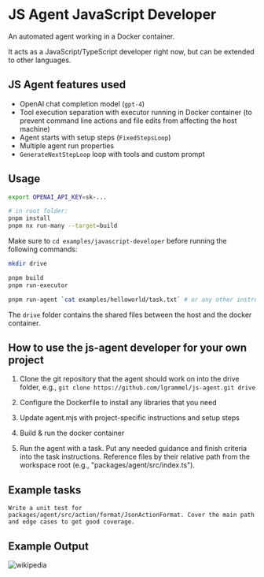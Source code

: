# JS Agent JavaScript Developer

An automated agent working in a Docker container.

It acts as a JavaScript/TypeScript developer right now, but can be extended to other languages.

## JS Agent features used

- OpenAI chat completion model (`gpt-4`)
- Tool execution separation with executor running in Docker container (to prevent command line actions and file edits from affecting the host machine)
- Agent starts with setup steps (`FixedStepsLoop`)
- Multiple agent run properties
- `GenerateNextStepLoop` loop with tools and custom prompt

## Usage

```sh
export OPENAI_API_KEY=sk-...

# in root folder:
pnpm install
pnpm nx run-many --target=build
```

Make sure to `cd examples/javascript-developer` before running the following commands:

```sh
mkdir drive

pnpm build
pnpm run-executor

pnpm run-agent `cat examples/helloworld/task.txt` # or any other instruction
```

The `drive` folder contains the shared files between the host and the docker container.

## How to use the js-agent developer for your own project

1. Clone the git repository that the agent should work on into the drive folder, e.g.,
   `git clone https://github.com/lgrammel/js-agent.git drive`

2. Configure the Dockerfile to install any libraries that you need

3. Update agent.mjs with project-specific instructions and setup steps

4. Build & run the docker container

5. Run the agent with a task.
   Put any needed guidance and finish criteria into the task instructions.
   Reference files by their relative path from the workspace root (e.g., "packages/agent/src/index.ts").

## Example tasks

```
Write a unit test for packages/agent/src/action/format/JsonActionFormat. Cover the main path and edge cases to get good coverage.
```

## Example Output

![wikipedia](https://github.com/lgrammel/js-agent/blob/main/examples/javascript-developer/screenshot/autodev-001.png)
